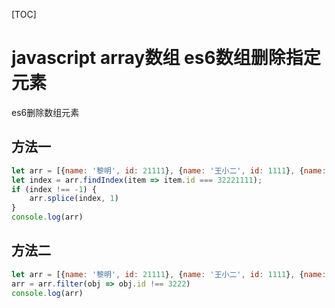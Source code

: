 [TOC]



# javascript array数组 es6数组删除指定元素

es6删除数组元素

## 方法一

```javascript
let arr = [{name: '黎明', id: 21111}, {name: '王小二', id: 1111}, {name: '大小二', id: 3222}]
let index = arr.findIndex(item => item.id === 32221111);
if (index !== -1) {
    arr.splice(index, 1)
}
console.log(arr)
```

## 方法二

```js
let arr = [{name: '黎明', id: 21111}, {name: '王小二', id: 1111}, {name: '大小二', id: 3222}]
arr = arr.filter(obj => obj.id !== 3222)
console.log(arr)
```

